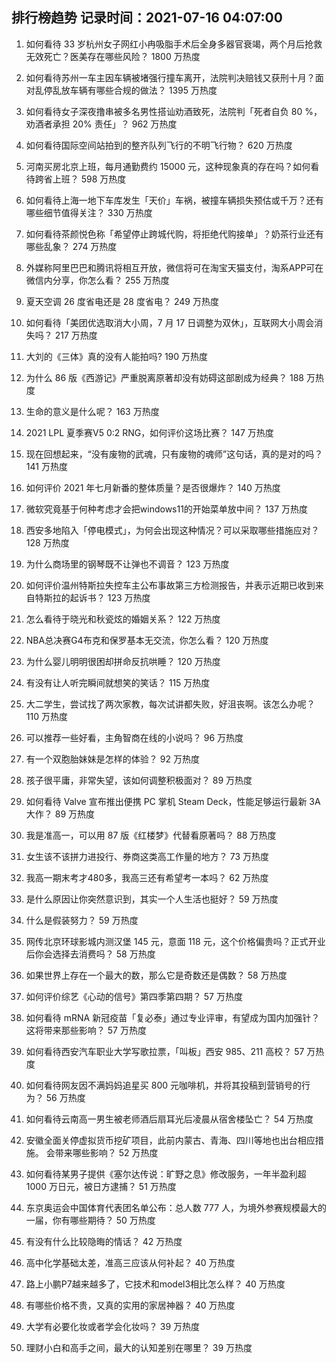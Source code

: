 
## 排行榜趋势 记录时间：2021-07-16 04:07:00
  
  1. 如何看待 33 岁杭州女子网红小冉吸脂手术后全身多器官衰竭，两个月后抢救无效死亡？医美存在哪些风险？ 1800 万热度
    
  2. 如何看待苏州一车主因车辆被堵强行撞车离开，法院判决赔钱又获刑十月？面对乱停乱放车辆有哪些合规的做法？ 1395 万热度
    
  3. 如何看待女子深夜撸串被多名男性搭讪劝酒致死，法院判「死者自负 80 %，劝酒者承担 20%  责任」？ 962 万热度
    
  4. 如何看待国际空间站拍到的整齐队列飞行的不明飞行物？ 620 万热度
    
  5. 河南买房北京上班，每月通勤费约 15000 元，这种现象真的存在吗？如何看待跨省上班？ 598 万热度
    
  6. 如何看待上海一地下车库发生「天价」车祸，被撞车辆损失预估或千万？还有哪些细节值得关注？ 330 万热度
    
  7. 如何看待茶颜悦色称「希望停止跨城代购，将拒绝代购接单」？奶茶行业还有哪些乱象？ 274 万热度
    
  8. 外媒称阿里巴巴和腾讯将相互开放，微信将可在淘宝天猫支付，淘系APP可在微信内分享，你怎么看？ 255 万热度
    
  9. 夏天空调 26 度省电还是 28 度省电？ 249 万热度
    
  10. 如何看待「美团优选取消大小周，7 月 17 日调整为双休」，互联网大小周会消失吗？ 217 万热度
    
  11. 大刘的《三体》真的没有人能拍吗? 190 万热度
    
  12. 为什么 86 版《西游记》严重脱离原著却没有妨碍这部剧成为经典？ 188 万热度
    
  13. 生命的意义是什么呢？ 163 万热度
    
  14. 2021 LPL 夏季赛V5 0:2 RNG，如何评价这场比赛？ 147 万热度
    
  15. 现在回想起来，“没有废物的武魂，只有废物的魂师”这句话，真的是对的吗？ 141 万热度
    
  16. 如何评价 2021 年七月新番的整体质量？是否很爆炸？ 140 万热度
    
  17. 微软究竟基于何种考虑才会把windows11的开始菜单放中间？ 137 万热度
    
  18. 西安多地陷入「停电模式」，为何会出现这种情况？可以采取哪些措施应对？ 128 万热度
    
  19. 为什么商场里的钢琴既不让弹也不调音？ 123 万热度
    
  20. 如何评价温州特斯拉失控车主公布事故第三方检测报告，并表示近期已收到来自特斯拉的起诉书？ 123 万热度
    
  21. 怎么看待于晓光和秋瓷炫的婚姻关系？ 122 万热度
    
  22. NBA总决赛G4布克和保罗基本无交流，你怎么看？ 120 万热度
    
  23. 为什么婴儿明明很困却拼命反抗哄睡？ 120 万热度
    
  24. 有没有让人听完瞬间就想笑的笑话？ 115 万热度
    
  25. 大二学生，尝试找了两次家教，每次试讲都失败，好沮丧啊。该怎么办呢？ 110 万热度
    
  26. 可以推荐一些好看，主角智商在线的小说吗？ 96 万热度
    
  27. 有一个双胞胎妹妹是怎样的体验？ 92 万热度
    
  28. 孩子很平庸，非常失望，该如何调整积极面对？ 89 万热度
    
  29. 如何看待 Valve 宣布推出便携 PC 掌机 Steam Deck，性能足够运行最新 3A 大作？ 89 万热度
    
  30. 我是准高一，可以用 87 版《红楼梦》代替看原著吗？ 88 万热度
    
  31. 女生该不该拼力进投行、券商这类高工作量的地方？ 73 万热度
    
  32. 我高一期末考才480多，我高三还有希望考一本吗？ 62 万热度
    
  33. 是什么原因让你突然意识到，其实一个人生活也挺好？ 59 万热度
    
  34. 什么是假装努力？ 59 万热度
    
  35. 网传北京环球影城内测汉堡 145 元，意面 118 元，这个价格偏贵吗？正式开业后你会选择去消费吗？ 58 万热度
    
  36. 如果世界上存在一个最大的数，那么它是奇数还是偶数？ 58 万热度
    
  37. 如何评价综艺《心动的信号》第四季第四期？ 57 万热度
    
  38. 如何看待 mRNA 新冠疫苗「复必泰」通过专业评审，有望成为国内加强针？这将带来那些影响？ 57 万热度
    
  39. 如何看待西安汽车职业大学写歌拉票，「叫板」西安 985、211 高校？ 57 万热度
    
  40. 如何看待网友因不满妈妈追星买 800 元咖啡机，并将其投稿到营销号的行为？ 56 万热度
    
  41. 如何看待云南高一男生被老师酒后扇耳光后凌晨从宿舍楼坠亡？ 54 万热度
    
  42. 安徽全面关停虚拟货币挖矿项目，此前内蒙古、青海、四川等地也出台相应措施。 会带来哪些影响？ 52 万热度
    
  43. 如何看待某男子提供《塞尔达传说：旷野之息》修改服务，一年半盈利超 1000 万日元，被日方逮捕？ 51 万热度
    
  44. 东京奥运会中国体育代表团名单公布：总人数 777 人，为境外参赛规模最大的一届，你有哪些期待？ 50 万热度
    
  45. 有没有什么比较隐晦的情话？ 42 万热度
    
  46. 高中化学基础太差，准高三应该从何补起？ 40 万热度
    
  47. 路上小鹏P7越来越多了，它技术和model3相比怎么样？ 40 万热度
    
  48. 有哪些价格不贵，又真的实用的家居神器？ 40 万热度
    
  49. 大学有必要化妆或者学会化妆吗？ 39 万热度
    
  50. 理财小白和高手之间，最大的认知差别在哪里？ 39 万热度
    